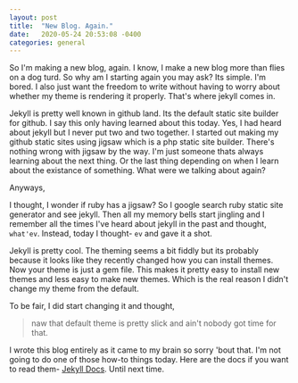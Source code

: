 ```yaml
---
layout: post
title:  "New Blog. Again."
date:   2020-05-24 20:53:08 -0400
categories: general
---
```

So I'm making a new blog, again. I know, I make a new blog more than flies on a dog turd. So why am I starting again you may ask? Its simple. I'm bored. I also just want the freedom to write without having to worry about whether my theme is rendering it properly. That's where jekyll comes in. 

Jekyll is pretty well known in github land. Its the default static site builder for github. I say this only having learned about this today. Yes, I had heard about jekyll but I never put two and two together. I started out making my github static sites using jigsaw which is a php static site builder. There's nothing wrong with jigsaw by the way. I'm just someone thats always learning about the next thing. Or the last thing depending on when I learn about the existance of something. What were we talking about again?

Anyways,

I thought, I wonder if ruby has a jigsaw? So I google search ruby static site generator and see jekyll. Then all my memory bells start jingling and I remember all the times I've heard about jekyll in the past and thought, `what'ev`. Instead, today I thought- `ev` and gave it a shot. 

Jekyll is pretty cool. The theming seems a bit fiddly but its probably because it looks like they recently changed how you can install themes. Now your theme is just a gem file. This makes it pretty easy to install new themes and less easy to make new themes. Which is the real reason I didn't change my theme from the default. 

To be fair, I did start changing it and thought, 
> naw that default theme is pretty slick and ain't nobody got time for that.

I wrote this blog entirely as it came to my brain so sorry 'bout that. I'm not going to do one of those how-to things today. Here are the docs if you want to read them- [Jekyll Docs][jekyll-docs].  Until next time.

[jekyll-docs]: https://jekyllrb.com/docs/